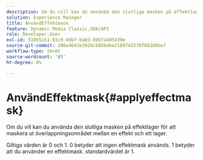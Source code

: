 ```yaml
---
description: Om du vill kan du använda den slutliga masken på effektlager för att maskera ut överlappningsområdet mellan en effekt och ett lager.
solution: Experience Manager
title: AnvändEffektmask
feature: Dynamic Media Classic,SDK/API
role: Developer,User
exl-id: 51965151-03c9-4dbf-ba03-80bfa495439e
source-git-commit: 206e4643e3926cb85b4be2189743578f88180be7
workflow-type: tm+mt
source-wordcount: '65'
ht-degree: 0%

---
```


# AnvändEffektmask{#applyeffectmask}

Om du vill kan du använda den slutliga masken på effektlager för att maskera ut överlappningsområdet mellan en effekt och ett lager.

Giltiga värden är 0 och 1. 0 betyder att ingen effektmask används. 1 betyder att du använder en effektmask. standardvärdet är 1.
